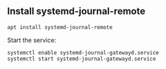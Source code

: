 
## Install systemd-journal-remote 
```
apt install systemd-journal-remote
```

Start the service:
```
systemctl enable systemd-journal-gatewayd.service
systemctl start systemd-journal-gatewayd.service
```
